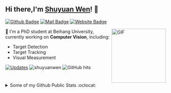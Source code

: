 ## Hi there,I'm [Shuyuan Wen](https://github.com/Wen-Shuyuan)! 👋
[![Github Badge](https://img.shields.io/badge/-@ShuyuanWen-181717?style=plastic&logo=GitHub&logoColor=white)](https://github.com/Wen-Shuyuan)
[![Mail Badge](https://img.shields.io/badge/-shuyuanwen@buaa.edu.cn-c14438?style=plastic&logo=Gmail&logoColor=white)](mailto:shuyuanwen@buaa.edu.cn "Connect via Email")
[![Website Badge](https://img.shields.io/badge/-shuyuanwen.github.io-5a5a5a?style=plastic&logo=vercel&logoColor=white)](https://shuyuanwen.github.io)

<a href="https://github.com/shuyuanwen/"><img alt="GIF" src="https://github.com/shuyuanwen/shuyuanwen/blob/main/code.gif?raw=true" align="right" height="170" /></a>

🔭 I'm a PhD student at Beihang University, currently working on **Computer Vision**, including: 
- Target Detection
- Target Tracking
- Visual Measurement

<a href="https://github.com/shuyuanwen?tab=followers" target="_blank"><img alt="Updates" src="https://img.shields.io/badge/--000000?style=flat&logo=RSS&logoColor=white"></a>
<img alt="shuyuanwen" src="https://badges.pufler.dev/visits/shuyuanwen/shuyuanwen?logo=GitHub&label=visits&style=flat&color=1081c1">
<img alt="GitHub hits" src="https://img.shields.io/github/last-commit/shuyuanwen/shuyuanwen?label=profile%20updated&style=flat&color=cfa81c">

#
<details>
<summary>
   Some of my Github Public Stats :octocat:
</summary><br>
<p>
    <img alt = "GitHub Stats" src="https://github-readme-stats.vercel.app/api?username=shuyuanwen&theme=tokyonight&show_icons=true&hide=issues">
</p>

   #
</details>


<!--
**Wen-Shuyuan/Wen-Shuyuan** is a ✨ _special_ ✨ repository because its `README.md` (this file) appears on your GitHub profile.

I am a 1nd-year Graduate Student at Beihang University, pursuing a Masters in Computer Science.

<details>
<summary>
   Find me around the web 🌐
</summary>  <br>
   
[![csdn Badge](https://img.shields.io/badge/-CSDN-f54e10?style=flat&logoColor=white)](https://blog.csdn.net/jianglw1)
[![Codeforces Badge](https://img.shields.io/badge/-Codeforces-1F8ACB?style=flat&logo=Codeforces&logoColor=white)](http://codeforces.com/profile/Janspiry)
#
</details>

Here are some ideas to get you started:

- 🔭 I’m currently working on ...
- 🌱 I’m currently learning ...
- 👯 I’m looking to collaborate on ...
- 🤔 I’m looking for help with ...
- 💬 Ask me about ...
- 📫 How to reach me: ...
- 😄 Pronouns: ...
- ⚡ Fun fact: ...
-->
